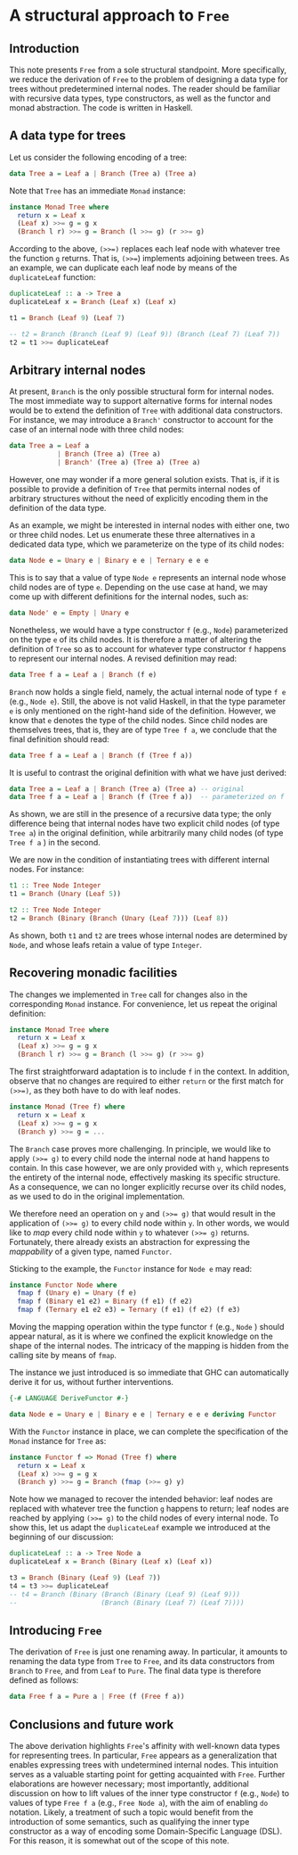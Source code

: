 # A structural approach to `Free`

## Introduction
This note presents `Free` from a sole structural standpoint. More specifically, we reduce the derivation of `Free` to the problem of designing a data type for trees without predetermined internal nodes. The reader should be familiar with recursive data types, type constructors, as well as the functor and monad abstraction. The code is written in Haskell.

## A data type for trees
Let us consider the following encoding of a tree:

```haskell
data Tree a = Leaf a | Branch (Tree a) (Tree a)
```

Note that `Tree` has an immediate `Monad` instance:

```haskell
instance Monad Tree where
  return x = Leaf x
  (Leaf x) >>= g = g x
  (Branch l r) >>= g = Branch (l >>= g) (r >>= g)
```

According to the above, `(>>=)` replaces each leaf node with whatever tree the function `g` returns. That is, `(>>=`) implements adjoining between trees. As an example, we can duplicate each leaf node by means of the `duplicateLeaf` function:

```haskell
duplicateLeaf :: a -> Tree a
duplicateLeaf x = Branch (Leaf x) (Leaf x)

t1 = Branch (Leaf 9) (Leaf 7)

-- t2 = Branch (Branch (Leaf 9) (Leaf 9)) (Branch (Leaf 7) (Leaf 7))
t2 = t1 >>= duplicateLeaf
```

## Arbitrary internal nodes
At present, `Branch` is the only possible structural form for internal nodes. The most immediate way to support alternative forms for internal nodes would be to extend the definition of `Tree` with additional data constructors. For instance, we may introduce a `Branch'` constructor to account for the case of an internal node with three child nodes:

```haskell
data Tree a = Leaf a
            | Branch (Tree a) (Tree a)
            | Branch' (Tree a) (Tree a) (Tree a)
```

However, one may wonder if a more general solution exists. That is, if it is possible to provide a definition of `Tree` that permits internal nodes of arbitrary structures without the need of explicitly encoding them in the definition of the data type.

As an example, we might be interested in internal nodes with either one, two or three child nodes. Let us enumerate these three alternatives in a dedicated data type, which we parameterize on the type of its child nodes:

```haskell
data Node e = Unary e | Binary e e | Ternary e e e
```

This is to say that a value of type `Node e` represents an internal node whose child nodes are of type `e`. Depending on the use case at hand, we may come up with different definitions for the internal nodes, such as:

```haskell
data Node' e = Empty | Unary e
```

Nonetheless, we would have a type constructor `f` (e.g., `Node`) parameterized on the type `e` of its child nodes. It is therefore a matter of altering the definition of `Tree` so as to account for whatever type constructor `f` happens to represent our internal nodes. A revised definition may read:

```haskell
data Tree f a = Leaf a | Branch (f e)
```

`Branch` now holds a single field, namely, the actual internal node of type `f e` (e.g., `Node e`). Still, the above is not valid Haskell, in that the type parameter `e` is only mentioned on the right-hand side of the definition. However, we know that `e` denotes the type of the child nodes. Since child nodes are themselves trees, that is, they are of type `Tree f a`, we conclude that the final definition should read:

```haskell
data Tree f a = Leaf a | Branch (f (Tree f a))
```

It is useful to contrast the original definition with what we have just derived:

```haskell
data Tree a = Leaf a | Branch (Tree a) (Tree a) -- original
data Tree f a = Leaf a | Branch (f (Tree f a))  -- parameterized on f
```

As shown, we are still in the presence of a recursive data type; the only difference being that internal nodes have two explicit child nodes (of type `Tree a`) in the original definition, while arbitrarily many child nodes (of type `Tree f a` ) in the second.

We are now in the condition of instantiating trees with different internal nodes. For instance:

```haskell
t1 :: Tree Node Integer
t1 = Branch (Unary (Leaf 5))

t2 :: Tree Node Integer
t2 = Branch (Binary (Branch (Unary (Leaf 7))) (Leaf 8))
```

As shown, both `t1` and `t2` are trees whose internal nodes are determined by `Node`, and whose leafs retain a value of type `Integer`.

## Recovering monadic facilities
The changes we implemented in `Tree` call for changes also in the corresponding `Monad` instance. For convenience, let us repeat the original definition:

```haskell
instance Monad Tree where
  return x = Leaf x
  (Leaf x) >>= g = g x
  (Branch l r) >>= g = Branch (l >>= g) (r >>= g)
```

The first straightforward adaptation is to include `f` in the context. In addition, observe that no changes are required to either `return` or the first match for `(>>=)`, as they both have to do with leaf nodes.

```haskell
instance Monad (Tree f) where
  return x = Leaf x
  (Leaf x) >>= g = g x
  (Branch y) >>= g = ...
```

The `Branch` case proves more challenging. In principle, we would like to apply `(>>= g)` to every child node the internal node at hand happens to contain. In this case however, we are only provided with `y`, which represents the entirety of the internal node, effectively masking its specific structure. As a consequence, we can no longer explicitly recurse over its child nodes, as we used to do in the original implementation.

We therefore need an operation on `y` and `(>>= g)` that would result in the application of `(>>= g)` to every child node within `y`. In other words, we would like to *map* every child node within `y` to whatever `(>>= g)` returns. Fortunately, there already exists an abstraction for expressing the *mappability* of a given type, named `Functor`.

Sticking to the example, the `Functor` instance for `Node e` may read:

```haskell
instance Functor Node where
  fmap f (Unary e) = Unary (f e)
  fmap f (Binary e1 e2) = Binary (f e1) (f e2)
  fmap f (Ternary e1 e2 e3) = Ternary (f e1) (f e2) (f e3)
```

Moving the mapping operation within the type functor `f` (e.g., `Node` ) should appear natural, as it is where we confined the explicit knowledge on the shape of the internal nodes. The intricacy of the mapping is hidden from the calling site by means of `fmap`.

The instance we just introduced is so immediate that GHC can automatically derive it for us, without further interventions.

```haskell
{-# LANGUAGE DeriveFunctor #-}

data Node e = Unary e | Binary e e | Ternary e e e deriving Functor
```

With the `Functor` instance in place, we can complete the specification of the `Monad` instance for `Tree` as:

```haskell
instance Functor f => Monad (Tree f) where
  return x = Leaf x
  (Leaf x) >>= g = g x
  (Branch y) >>= g = Branch (fmap (>>= g) y)
```

Note how we managed to recover the intended behavior: leaf nodes are replaced with whatever tree the function `g` happens to return; leaf nodes are reached by applying `(>>= g)` to the child nodes of every internal node. To show this, let us adapt the `duplicateLeaf` example we introduced at the beginning of our discussion:

```haskell
duplicateLeaf :: a -> Tree Node a
duplicateLeaf x = Branch (Binary (Leaf x) (Leaf x))

t3 = Branch (Binary (Leaf 9) (Leaf 7))
t4 = t3 >>= duplicateLeaf
-- t4 = Branch (Binary (Branch (Binary (Leaf 9) (Leaf 9)))
--                     (Branch (Binary (Leaf 7) (Leaf 7))))
```

## Introducing `Free`
The derivation of `Free` is just one renaming away. In particular, it amounts to renaming the data type from `Tree` to `Free`, and its data constructors from  `Branch` to `Free`, and from `Leaf` to `Pure`. The final data type is therefore defined as follows:

```haskell
data Free f a = Pure a | Free (f (Free f a))
```

## Conclusions and future work
The above derivation highlights `Free`'s affinity with well-known data types for representing trees. In particular, `Free` appears as a generalization that enables expressing trees with undetermined internal nodes. This intuition serves as a valuable starting point for getting acquainted with `Free`. Further elaborations are however necessary; most importantly, additional discussion on how to lift values of the inner type constructor `f` (e.g., `Node`) to values of type `Free f a` (e.g., `Free Node a`), with the aim of enabling `do` notation. Likely, a treatment of such a topic would benefit from the introduction of some semantics, such as qualifying the inner type constructor as a way of encoding some Domain-Specific Language (DSL). For this reason, it is somewhat out of the scope of this note.
